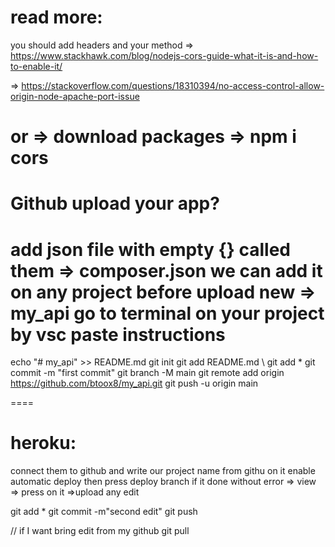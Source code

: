 # read more:

you should add headers and your method
=> https://www.stackhawk.com/blog/nodejs-cors-guide-what-it-is-and-how-to-enable-it/

=> https://stackoverflow.com/questions/18310394/no-access-control-allow-origin-node-apache-port-issue

# or => download packages => npm i cors

# Github upload your app?

add json file with empty {} called them => composer.json
we can add it on any project before upload
new => my_api
go to terminal on your project by vsc
paste instructions
====
echo "# my_api" >> README.md
git init
git add README.md \\ git add \*
git commit -m "first commit"
git branch -M main
git remote add origin https://github.com/btoox8/my_api.git
git push -u origin main

====

# heroku:

connect them to github and write our project name from
githu on it
enable automatic deploy
then press deploy branch
if it done without error => view => press on it
=>upload any edit

git add \*
git commit -m"second edit"
git push

// if I want bring edit from my github
git pull
